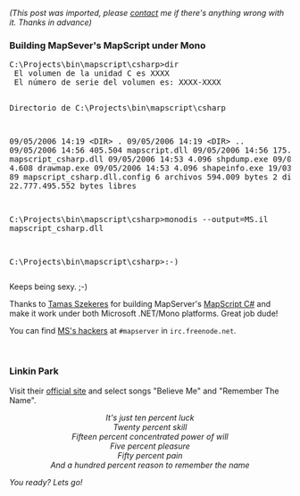 *(This post was imported, please [contact](/#/contact) me if there's anything wrong with it. Thanks in advance)*

<div class="entry-body">
<h3>Building MapSever's MapScript under Mono</h3>
<p>
	<pre>
C:\Projects\bin\mapscript\csharp>dir
 El volumen de la unidad C es XXXX
 El n&uacute;mero de serie del volumen es: XXXX-XXXX

 Directorio de C:\Projects\bin\mapscript\csharp

09/05/2006  14:19    &lt;DIR&gt;          .
09/05/2006  14:19    &lt;DIR&gt;          ..
09/05/2006  14:56           405.504 mapscript.dll
09/05/2006  14:56           175.616 mapscript_csharp.dll
09/05/2006  14:53             4.096 shpdump.exe
09/05/2006  14:53             4.608 drawmap.exe
09/05/2006  14:53             4.096 shapeinfo.exe
19/03/2006  02:25                89 mapscript_csharp.dll.config
			   6 archivos        594.009 bytes
			   2 dirs  22.777.495.552 bytes libres

C:\Projects\bin\mapscript\csharp>monodis --output=MS.il mapscript_csharp.dll

C:\Projects\bin\mapscript\csharp>:-)
	</pre>
</p>
<p>
	Keeps being sexy. ;-)
</p>
<p>
	Thanks to <a href="http://mapserver.gis.umn.edu/author/szekerest">Tamas Szekeres</a> for building MapServer's <a href="http://mapserver.gis.umn.edu/docs/howto/mapscriptcscompile">MapScript C#</a> and make it work under both Microsoft .NET/Mono platforms. Great job dude!
</p>
<p>
	You can find <a href="http://mapserver.gis.umn.edu/development/developers/">MS's hackers</a> at <code>#mapserver</code> in <code>irc.freenode.net</code>.
</p>
<br />
<h3>Linkin Park</h3>
<p>
	Visit their <a href="http://www.linkinpark.com/index.php">official site</a> and select songs "Believe Me" and "Remember The Name".
</p>
<p>
	<center>
		<cite>
It's just ten percent luck<br />
Twenty percent skill<br />
Fifteen percent concentrated power of will<br />
Five percent pleasure<br />
Fifty percent pain<br />
And a hundred percent reason to remember the name<br />
		</cite>
	</center>
</p>
<p>
	<cite>You ready? Lets go!</cite>
</p>
</div>
